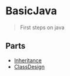 # BasicJava
> First steps on java 


## Parts
* [Inheritance](Inheritance/README.md)
* [ClassDesign](ClassDesign/README.md)

